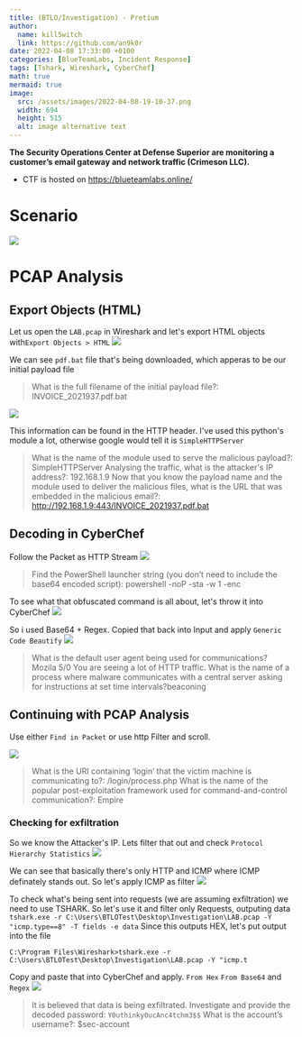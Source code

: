 ```yaml
---
title: (BTLO/Investigation) - Pretium
author:
  name: kill5witch
  link: https://github.com/an9k0r
date: 2022-04-08 17:33:00 +0100
categories: [BlueTeamLabs, Incident Response]
tags: [Tshark, Wireshark, CyberChef]
math: true
mermaid: true
image:
  src: /assets/images/2022-04-08-19-10-37.png
  width: 694
  height: 515
  alt: image alternative text
---
```

**The Security Operations Center at Defense Superior are monitoring a customer’s email gateway and network traffic (Crimeson LLC).**
- CTF is hosted on https://blueteamlabs.online/
# Scenario
![](/assets/images/2022-04-08-19-12-06.png)
# PCAP Analysis
## Export Objects (HTML)
Let us open the `LAB.pcap` in Wireshark and let's export HTML objects with`Export Objects > HTML`
![](/assets/images/2022-04-08-19-15-05.png)

We can see `pdf.bat` file that's being downloaded, which apperas to be our initial payload file
> What is the full filename of the initial payload file?: INVOICE_2021937.pdf.bat

![](/assets/images/2022-04-08-19-15-15.png)

This information can be found in the HTTP header. I've used this python's module a lot, otherwise google would tell it is `SimpleHTTPServer`
> What is the name of the module used to serve the malicious payload?: SimpleHTTPServer
> Analysing the traffic, what is the attacker's IP address?: 192.168.1.9
> Now that you know the payload name and the module used to deliver the malicious files, what is the URL that was embedded in the malicious email?: http://192.168.1.9:443/INVOICE_2021937.pdf.bat

## Decoding in CyberChef
Follow the Packet as HTTP Stream
![](/assets/images/2022-04-08-19-15-41.png)

> Find the PowerShell launcher string (you don’t need to include the base64 encoded script): powershell -noP -sta -w 1 -enc 

To see what that obfuscated command is all about, let's throw it into CyberChef
![](/assets/images/2022-04-08-19-15-55.png)

So i used Base64 + Regex. Copied that back into Input and apply `Generic Code Beautify`
![](/assets/images/2022-04-08-19-16-17.png)

> What is the default user agent being used for communications? Mozila 5/0
> You are seeing a lot of HTTP traffic. What is the name of a process where malware communicates with a central server asking for instructions at set time intervals?beaconing

## Continuing with PCAP Analysis
Use either `Find in Packet` or use http Filter and scroll.

![](/assets/images/2022-04-08-19-16-32.png)

> What is the URI containing ‘login’ that the victim machine is communicating to?: /login/process.php
> What is the name of the popular post-exploitation framework used for command-and-control communication?: Empire
### Checking for exfiltration
So we know the Attacker's IP. Lets filter that out and check `Protocol Hierarchy Statistics`
![](/assets/images/2022-04-08-19-16-47.png)

We can see that basically there's only HTTP and ICMP where ICMP definately stands out. So let's apply ICMP as filter
![](/assets/images/2022-04-08-19-16-59.png)

To check what's being sent into requests (we are assuming exfiltration) we need to use TSHARK. So let's use it and filter only Requests, outputing data
`tshark.exe -r C:\Users\BTLOTest\Desktop\Investigation\LAB.pcap -Y "icmp.type==8" -T fields -e data` 
Since this outputs HEX, let's put output into the file
```
C:\Program Files\Wireshark>tshark.exe -r C:\Users\BTLOTest\Desktop\Investigation\LAB.pcap -Y "icmp.t
```
Copy and paste that into CyberChef and apply. `From Hex` `From Base64` and `Regex`
![](/assets/images/2022-04-08-19-17-55.png)

> It is believed that data is being exfiltrated. Investigate and provide the decoded password: `Y0uthinky0ucAnc4tchm3$$`
> What is the account’s username?: $sec-account